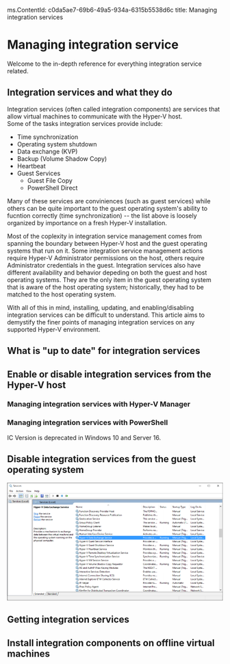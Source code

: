 ms.ContentId: c0da5ae7-69b6-49a5-934a-6315b5538d6c
title: Managing integration services

# Managing integration service
Welcome to the in-depth reference for everything integration service related.

## Integration services and what they do
Integration services (often called integration components) are services that allow virtual machines to communicate with the Hyper-V host.  
Some of the tasks integration services provide include:
* Time synchronization
* Operating system shutdown
* Data exchange (KVP)
* Backup (Volume Shadow Copy)
* Heartbeat 
* Guest Services
  * Guest File Copy
  * PowerShell Direct

Many of these services are conviniences (such as guest services) while others can be quite important to the guest operating system's ability to fucntion correctly (time synchronization) -- the list above is loosely organized by importance on a fresh Hyper-V installation.

Most of the coplexity in integration service management comes from spanning the boundary between Hyper-V host and the guest operating systems that run on it.  Some integration service management actions require Hyper-V Administrator permissions on the host, others require Administrator credentials in the guest. Integration services also have different availability and behavior depeding on both the guest and host operating systems.  They are the only item in the guest operating system that is aware of the host operating system; historically, they had to be matched to the host operating system.

With all of this in mind, installing, updating, and enabling/disabling integration services can be difficult to understand.  This article aims to demystify the finer points of managing integration services on any supported Hyper-V environment.

## What is "up to date" for integration services


## Enable or disable integration services from the Hyper-V host


### Managing integration services with Hyper-V Manager

### Managing integration services with PowerShell

IC Version is deprecated in Windows 10 and Server 16.

## Disable integration services from the guest operating system
![](media/HVServices.png) 

## Getting integration services

## Install integration components on offline virtual machines

